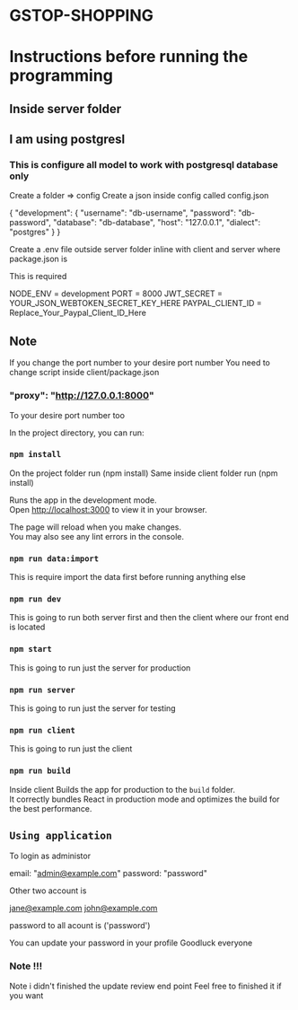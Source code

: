 # GSTOP-SHOPPING

# Instructions before running the programming

## Inside server folder

## I am using postgresl

### This is configure all model to work with postgresql database only

Create a folder => config
Create a json inside config called config.json

{
"development": {
"username": "db-username",
"password": "db-password",
"database": "db-database",
"host": "127.0.0.1",
"dialect": "postgres"
}
}

Create a .env file outside server folder inline with client and server where package.json is

This is required

NODE_ENV = development
PORT = 8000
JWT_SECRET = YOUR_JSON_WEBTOKEN_SECRET_KEY_HERE
PAYPAL_CLIENT_ID = Replace_Your_Paypal_Client_ID_Here

## Note

If you change the port number to your desire port number
You need to change script inside client/package.json

### "proxy": "http://127.0.0.1:8000"

To your desire port number too

In the project directory, you can run:

### `npm install`

On the project folder run (npm install)
Same inside client folder run (npm install)

Runs the app in the development mode.\
Open [http://localhost:3000](http://localhost:3000) to view it in your browser.

The page will reload when you make changes.\
You may also see any lint errors in the console.

### `npm run data:import`

This is require import the data first before running anything else

### `npm run dev`

This is going to run both server first and then the client where our front end is located

### `npm start`

This is going to run just the server for production

### `npm run server`

This is going to run just the server for testing

### `npm run client`

This is going to run just the client

### `npm run build`

Inside client
Builds the app for production to the `build` folder.\
It correctly bundles React in production mode and optimizes the build for the best performance.

## `Using application`

To login as administor

email: "admin@example.com"
password: "password"

Other two account is

jane@example.com
john@example.com

password to all acount is ('password')

You can update your password in your profile
Goodluck everyone

### Note !!!

Note i didn't finished the update review end point
Feel free to finished it if you want
